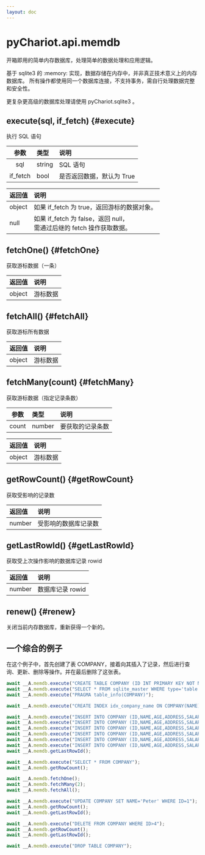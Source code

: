 ```yaml
---
layout: doc
---
```


# pyChariot.api.memdb

开箱即用的简单内存数据库，处理简单的数据处理和应用逻辑。

基于 sqlite3 的 :memory: 实现，数据存储在内存中，并非真正技术意义上的内存数据库。
所有操作都使用同一个数据库连接，不支持事务，需自行处理数据完整和安全性。

更复杂更高级的数据库处理请使用 pyChariot.sqlite3 。

## execute(sql, if_fetch) <Badge type="tip" text="Since 25.3.5.1" /> {#execute}

执行 SQL 语句

|    参数    | 类型     | 说明              |
|:--------:|:-------|:----------------|
|   sql    | string | SQL 语句          | 
| if_fetch | bool   | 是否返回数据，默认为 True | 

| 返回值    | 说明                                                    |
|:-------|:------------------------------------------------------|
| object | 如果 if_fetch 为 true，返回游标的数据对象。                         |
| null   | 如果 if_fetch 为 false，返回 null，<br/>需通过后继的 fetch 操作获取数据。 |

## fetchOne() <Badge type="tip" text="Since 25.3.5.1" /> {#fetchOne}

获取游标数据（一条）

| 返回值    | 说明   |
|:-------|:-----|
| object | 游标数据 |

## fetchAll() <Badge type="tip" text="Since 25.3.5.1" /> {#fetchAll}

获取游标所有数据

| 返回值    | 说明   |
|:-------|:-----|
| object | 游标数据 |

## fetchMany(count) <Badge type="tip" text="Since 25.3.5.1" /> {#fetchMany}

获取游标数据（指定记录条数）

|  参数   | 类型     | 说明       |
|:-----:|:-------|:---------|
| count | number | 要获取的记录条数 | 

| 返回值    | 说明   |
|:-------|:-----|
| object | 游标数据 |

## getRowCount() <Badge type="tip" text="Since 25.3.5.1" /> {#getRowCount}

获取受影响的记录数

| 返回值    | 说明         |
|:-------|:-----------|
| number | 受影响的数据库记录数 |

## getLastRowId() <Badge type="tip" text="Since 25.3.5.1" /> {#getLastRowId}

获取受上次操作影响的数据库记录 rowid

| 返回值    | 说明          |
|:-------|:------------|
| number | 数据库记录 rowid |

## renew() <Badge type="tip" text="Since 25.3.5.1" /> {#renew}

关闭当前内存数据库，重新获得一个新的。

## 一个综合的例子

在这个例子中，首先创建了表 COMPANY，接着向其插入了记录，然后进行查询、更新、删除等操作。并在最后删除了这张表。

```javascript
await __A.memdb.execute("CREATE TABLE COMPANY (ID INT PRIMARY KEY NOT NULL, NAME TEXT NOT NULL, AGE INT NOT NULL, ADDRESS CHAR(50), SALARY REAL)");
await __A.memdb.execute("SELECT * FROM sqlite_master WHERE type='table' ORDER BY name");
await __A.memdb.execute("PRAGMA table_info(COMPANY)");

await __A.memdb.execute("CREATE INDEX idx_company_name ON COMPANY(NAME)");

await __A.memdb.execute("INSERT INTO COMPANY (ID,NAME,AGE,ADDRESS,SALARY) VALUES (1, 'Paul', 32, 'California', 20000.00)");
await __A.memdb.execute("INSERT INTO COMPANY (ID,NAME,AGE,ADDRESS,SALARY) VALUES (2, 'Allen', 25, 'Texas', 15000.00)");
await __A.memdb.execute("INSERT INTO COMPANY (ID,NAME,AGE,ADDRESS,SALARY) VALUES (3, 'Teddy', 23, 'Norway', 20000.00)");
await __A.memdb.execute("INSERT INTO COMPANY (ID,NAME,AGE,ADDRESS,SALARY) VALUES (4, 'Mark', 25, 'Rich-Mond ', 65000.00)");
await __A.memdb.execute("INSERT INTO COMPANY (ID,NAME,AGE,ADDRESS,SALARY) VALUES (5, 'David', 27, 'Texas', 85000.00)");
await __A.memdb.execute("INSERT INTO COMPANY (ID,NAME,AGE,ADDRESS,SALARY) VALUES (6, 'Kim', 22, 'South-Hall', 45000.00)");
await __A.memdb.getLastRowId();

await __A.memdb.execute("SELECT * FROM COMPANY");
await __A.memdb.getRowCount();

await __A.memdb.fetchOne();
await __A.memdb.fetchMany(2);
await __A.memdb.fetchAll();

await __A.memdb.execute("UPDATE COMPANY SET NAME='Peter' WHERE ID=1");
await __A.memdb.getRowCount();
await __A.memdb.getLastRowId();

await __A.memdb.execute("DELETE FROM COMPANY WHERE ID>4");
await __A.memdb.getRowCount();
await __A.memdb.getLastRowId();

await __A.memdb.execute("DROP TABLE COMPANY");
```

